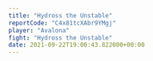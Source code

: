 ```yaml
---
title: "Hydross the Unstable"
reportCode: "C4x81tcXAbr9YMgj"
player: "Avalona"
fight: "Hydross the Unstable"
date: 2021-09-22T19:00:43.822000+00:00
---
```


